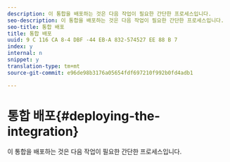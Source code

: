 ```yaml
---
description: 이 통합을 배포하는 것은 다음 작업이 필요한 간단한 프로세스입니다.
seo-description: 이 통합을 배포하는 것은 다음 작업이 필요한 간단한 프로세스입니다.
seo-title: 통합 배포
title: 통합 배포
uuid: 9 C 116 CA 8-4 DBF -44 EB-A 832-574527 EE 88 B 7
index: y
internal: n
snippet: y
translation-type: tm+mt
source-git-commit: e96de98b3176a05654fdf697210f992b0fd4adb1

---
```



# 통합 배포{#deploying-the-integration}

이 통합을 배포하는 것은 다음 작업이 필요한 간단한 프로세스입니다.

